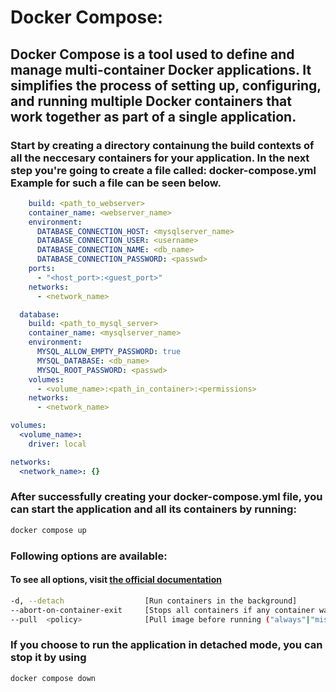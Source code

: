 # Docker Compose:
## Docker Compose is a tool used to define and manage multi-container Docker applications. It simplifies the process of setting up, configuring, and running multiple Docker containers that work together as part of a single application.
### Start by creating a directory containung the build contexts of all the neccesary containers for your application. In the next step you're going to create a file called: docker-compose.yml Example for such a file can be seen below.
```yaml
    build: <path_to_webserver>
    container_name: <webserver_name>
    environment:
      DATABASE_CONNECTION_HOST: <mysqlserver_name>
      DATABASE_CONNECTION_USER: <username>
      DATABASE_CONNECTION_NAME: <db_name>
      DATABASE_CONNECTION_PASSWORD: <passwd>
    ports:
      - "<host_port>:<guest_port>"
    networks:
      - <network_name>

  database:
    build: <path_to_mysql_server>
    container_name: <mysqlserver_name>
    environment:
      MYSQL_ALLOW_EMPTY_PASSWORD: true
      MYSQL_DATABASE: <db_name>
      MYSQL_ROOT_PASSWORD: <passwd>
    volumes:
      - <volume_name>:<path_in_container>:<permissions>
    networks:
      - <network_name>

volumes:
  <volume_name>:
    driver: local

networks:
  <network_name>: {}
```
### After successfully creating your docker-compose.yml file, you can start the application and all its containers by running:
```bash
docker compose up
```
### Following options are available:
#### To see all options, visit [the official documentation](https://docs.docker.com/reference/cli/docker/compose/up/)
```bash
-d, --detach                  [Run containers in the background]
--abort-on-container-exit     [Stops all containers if any container was stopped. Incompatible with -d]
--pull	<policy>              [Pull image before running ("always"|"missing"|"never")]
```
### If you choose to run the application in detached mode, you can stop it by using
```bash
docker compose down
```